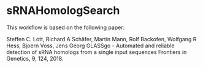 # sRNAHomologSearch

This workflow is based on the following paper:

Steffen C. Lott, Richard A Schäfer, Martin Mann, Rolf Backofen, Wolfgang R Hess, Bjoern Voss, Jens Georg
GLASSgo - Automated and reliable detection of sRNA homologs from a single input sequences
Frontiers in Genetics, 9, 124, 2018.
